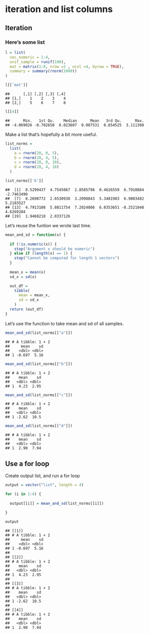 iteration and list columns
================

## Iteration

### Here’s some list

``` r
l = list(
  vec_numeric = 1:4,
  unif_sample = runif(100),
  mat = matrix(1:8, nrow =2 , ncol =4, byrow = TRUE),
  summary = summary(rnorm(1000))
)

l[['mat']]
```

    ##      [,1] [,2] [,3] [,4]
    ## [1,]    1    2    3    4
    ## [2,]    5    6    7    8

``` r
l[[4]]
```

    ##      Min.   1st Qu.    Median      Mean   3rd Qu.      Max. 
    ## -4.069026 -0.702650  0.023607  0.007531  0.654525  3.111308

Make a list that’s hopefully a bit more useful.

``` r
list_norms = 
  list(
    a = rnorm(20, 0, 5),
    b = rnorm(20, 4, 5),
    c = rnorm(20, 0, 10),
    d = rnorm(20, 4, 10)
  )

list_norms[['b']]
```

    ##  [1]  8.5299437  4.7545067  2.8585796  0.4626559  6.7910884 -2.7463490
    ##  [7]  8.2698772  2.6530938  3.2098843  5.3481983  6.9803482  5.2183527
    ## [13]  4.7913108  5.8811754  7.2024806  6.0353651 -0.2521048  4.6269284
    ## [19]  1.9460218  2.0337126

Let’s reuse the funtion we wrote last time.

``` r
mean_and_sd = function(x) {
  
  if (!is.numeric(x)) {
    stop("Argument x should be numeric")
  } else if (length(x) == 1) {
    stop("Cannot be computed for length 1 vectors")
  }
  
  mean_x = mean(x)
  sd_x = sd(x)

  out_df = 
    tibble(
      mean = mean_x, 
      sd = sd_x
    )
  return (out_df)
}
```

Let’s use the function to take mean and sd of all samples.

``` r
mean_and_sd(list_norms[["a"]])
```

    ## # A tibble: 1 × 2
    ##     mean    sd
    ##    <dbl> <dbl>
    ## 1 -0.697  5.16

``` r
mean_and_sd(list_norms[["b"]])
```

    ## # A tibble: 1 × 2
    ##    mean    sd
    ##   <dbl> <dbl>
    ## 1  4.23  2.95

``` r
mean_and_sd(list_norms[["c"]])
```

    ## # A tibble: 1 × 2
    ##    mean    sd
    ##   <dbl> <dbl>
    ## 1 -2.62  10.5

``` r
mean_and_sd(list_norms[["d"]])
```

    ## # A tibble: 1 × 2
    ##    mean    sd
    ##   <dbl> <dbl>
    ## 1  2.90  7.94

## Use a for loop

Create output list, and run a for loop

``` r
output = vector("list", length = 4)

for (i in 1:4) {
  
  output[[i]] = mean_and_sd(list_norms[[i]])
  
}

output
```

    ## [[1]]
    ## # A tibble: 1 × 2
    ##     mean    sd
    ##    <dbl> <dbl>
    ## 1 -0.697  5.16
    ## 
    ## [[2]]
    ## # A tibble: 1 × 2
    ##    mean    sd
    ##   <dbl> <dbl>
    ## 1  4.23  2.95
    ## 
    ## [[3]]
    ## # A tibble: 1 × 2
    ##    mean    sd
    ##   <dbl> <dbl>
    ## 1 -2.62  10.5
    ## 
    ## [[4]]
    ## # A tibble: 1 × 2
    ##    mean    sd
    ##   <dbl> <dbl>
    ## 1  2.90  7.94
